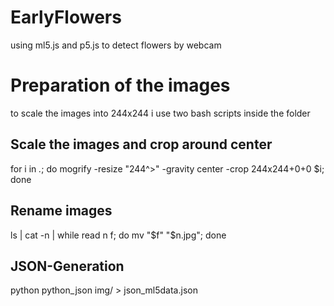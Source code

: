 # EarlyFlowers
using ml5.js and p5.js to detect flowers by webcam

# Preparation of the images
to scale the images into 244x244 i use two bash scripts inside the folder

## Scale the images and crop around center
for i in *.*; do mogrify -resize "244^>" -gravity center -crop 244x244+0+0 $i; done 

## Rename images
ls | cat -n | while read n f; do mv "$f" "$n.jpg"; done

## JSON-Generation
python python_json img/ > json_ml5data.json
